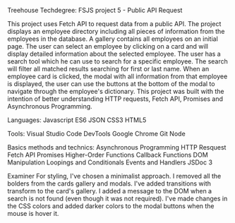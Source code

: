Treehouse Techdegree: FSJS project 5 - Public API Request

This project uses Fetch API to request data from a public API. The project displays an employee directory including all pieces of information from the employees in the database. A gallery contains all employees on an initial page.
The user can select an employee by clicking on a card and will display detailed information about the selected employee.
The user has a search tool which he can use to search for a specific employee. The search will filter all matched results searching for first or last name. When an employee card is clicked, the modal with all information from that employee is displayed, the user can use the buttons at the bottom of the modal to navigate through the employee's dictionary. This project was built with the intention of better understanding HTTP requests, Fetch API, Promises and Asynchronous Programming.

Languages:
Javascript ES6
JSON
CSS3
HTML5

Tools:
Visual Studio Code
DevTools Google Chrome
Git
Node

Basics methods and technics:
Asynchronous Programming
HTTP Resquest
Fetch API
Promises
Higher-Order Functions
Callback Functions
DOM Manipulation
Loopings and Conditionals
Events and Handlers
JSDoc 3


Examiner 
For styling, I've chosen a minimalist approach. 
I removed all the bolders from the cards gallery and modals.
I've added transitions with transform to the card's gallery. 
I added a message to the DOM when a search is not found (even though it was not required).
I've made changes in the CSS colors and added darker colors to the modal buttons when the mouse is hover it.